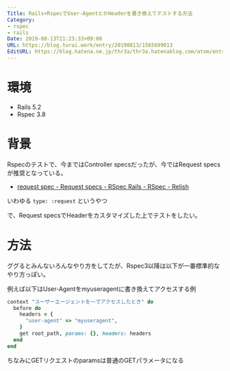 ```yaml
---
Title: Rails+RspecでUser-AgentとかHeaderを書き換えてテストする方法
Category:
- rspec
- rails
Date: 2019-08-13T21:23:33+09:00
URL: https://blog.turai.work/entry/20190813/1565699013
EditURL: https://blog.hatena.ne.jp/thr3a/thr3a.hatenablog.com/atom/entry/26006613394671869
---
```


# 環境

- Rails 5.2
- Rspec 3.8

# 背景

Rspecのテストで、今まではController specsだったが、今ではRequest specsが推奨となっている。

- [request spec - Request specs - RSpec Rails - RSpec - Relish](https://relishapp.com/rspec/rspec-rails/docs/request-specs/request-spec)

いわゆる `type: :request` というやつ

で、Request specsでHeaderをカスタマイズした上でテストをしたい。

# 方法

ググるとみんないろんなやり方をしてたが、Rspec3以降は以下が一番標準的なやり方っぽい。

例えば以下はUser-Agentをmyuseragentに書き換えてアクセスする例

```ruby
context "ユーザーエージェントを〜でアクセスしたとき" do
  before do
    headers = {
      "user-agent" => "myuseragent",
    }
    get root_path, params: {}, headers: headers
  end
end
```

ちなみにGETリクエストのparamsは普通のGETパラメータになる
